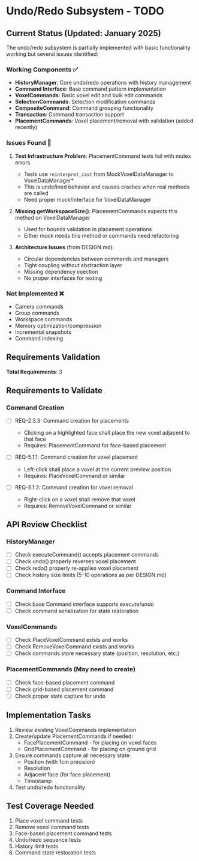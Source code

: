 # Undo/Redo Subsystem - TODO

## Current Status (Updated: January 2025)
The undo/redo subsystem is partially implemented with basic functionality working but several issues identified:

### Working Components ✅
- **HistoryManager**: Core undo/redo operations with history management
- **Command Interface**: Base command pattern implementation  
- **VoxelCommands**: Basic voxel edit and bulk edit commands
- **SelectionCommands**: Selection modification commands
- **CompositeCommand**: Command grouping functionality
- **Transaction**: Command transaction support
- **PlacementCommands**: Voxel placement/removal with validation (added recently)

### Issues Found 🐛
1. **Test Infrastructure Problem**: PlacementCommand tests fail with mutex errors
   - Tests use `reinterpret_cast` from MockVoxelDataManager to VoxelDataManager*
   - This is undefined behavior and causes crashes when real methods are called
   - Need proper mock/interface for VoxelDataManager

2. **Missing getWorkspaceSize()**: PlacementCommands expects this method on VoxelDataManager
   - Used for bounds validation in placement operations
   - Either mock needs this method or commands need refactoring

3. **Architecture Issues** (from DESIGN.md):
   - Circular dependencies between commands and managers
   - Tight coupling without abstraction layer
   - Missing dependency injection
   - No proper interfaces for testing

### Not Implemented ❌
- Camera commands
- Group commands  
- Workspace commands
- Memory optimization/compression
- Incremental snapshots
- Command indexing

## Requirements Validation
**Total Requirements**: 3

## Requirements to Validate

### Command Creation
- [ ] REQ-2.3.3: Command creation for placements
  - Clicking on a highlighted face shall place the new voxel adjacent to that face
  - Requires: PlacementCommand for face-based placement
  
- [ ] REQ-5.1.1: Command creation for voxel placement
  - Left-click shall place a voxel at the current preview position
  - Requires: PlaceVoxelCommand or similar
  
- [ ] REQ-5.1.2: Command creation for voxel removal
  - Right-click on a voxel shall remove that voxel
  - Requires: RemoveVoxelCommand or similar

## API Review Checklist

### HistoryManager
- [ ] Check executeCommand() accepts placement commands
- [ ] Check undo() properly reverses voxel placement
- [ ] Check redo() properly re-applies voxel placement
- [ ] Check history size limits (5-10 operations as per DESIGN.md)

### Command Interface
- [ ] Check base Command interface supports execute/undo
- [ ] Check command serialization for state restoration

### VoxelCommands
- [ ] Check PlaceVoxelCommand exists and works
- [ ] Check RemoveVoxelCommand exists and works
- [ ] Check commands store necessary state (position, resolution, etc.)

### PlacementCommands (May need to create)
- [ ] Check face-based placement command
- [ ] Check grid-based placement command
- [ ] Check proper state capture for undo

## Implementation Tasks
1. Review existing VoxelCommands implementation
2. Create/update PlacementCommands if needed:
   - FacePlacementCommand - for placing on voxel faces
   - GridPlacementCommand - for placing on ground grid
3. Ensure commands capture all necessary state:
   - Position (with 1cm precision)
   - Resolution
   - Adjacent face (for face placement)
   - Timestamp
4. Test undo/redo functionality

## Test Coverage Needed
1. Place voxel command tests
2. Remove voxel command tests
3. Face-based placement command tests
4. Undo/redo sequence tests
5. History limit tests
6. Command state restoration tests
